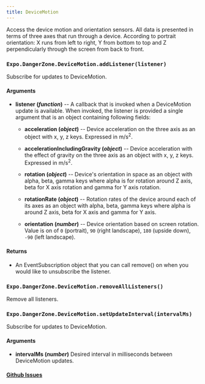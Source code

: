 ```yaml
---
title: DeviceMotion
---
```


Access the device motion and orientation sensors. All data is presented in terms of three axes that run through a device. According to portrait orientation: X runs from left to right, Y from bottom to top and Z perpendicularly through the screen from back to front.

### `Expo.DangerZone.DeviceMotion.addListener(listener)`

Subscribe for updates to DeviceMotion.

#### Arguments

-   **listener (_function_)** -- A callback that is invoked when a
    DeviceMotion update is available. When invoked, the listener is
    provided a single argument that is an object containing following fields:
    
    -   **acceleration (_object_)** -- Device acceleration on the three axis as an object with x, y, z keys. Expressed in m/s<sup>2</sup>.
    
    -   **accelerationIncludingGravity (_object_)** -- Device acceleration with the effect of gravity on the three axis as an object with x, y, z keys. Expressed in m/s<sup>2</sup>.
    
    -   **rotation (_object_)** -- Device's orientation in space as an object with alpha, beta, gamma keys where alpha is for rotation around Z axis, beta for X axis rotation and gamma for Y axis rotation.
    
    -   **rotationRate (_object_)** -- Rotation rates of the device around each of its axes as an object with alpha, beta, gamma keys where alpha is around Z axis, beta for X axis and gamma for Y axis.
    
    -   **orientation (_number_)** -- Device orientation based on screen rotation. Value is on of `0` (portrait), `90` (right landscape), `180` (upside down), `-90` (left landscape).

#### Returns

-   An EventSubscription object that you can call remove() on when you
    would like to unsubscribe the listener.

### `Expo.DangerZone.DeviceMotion.removeAllListeners()`

Remove all listeners.

### `Expo.DangerZone.DeviceMotion.setUpdateInterval(intervalMs)`

Subscribe for updates to DeviceMotion.

#### Arguments

-   **intervalMs (_number_)** Desired interval in milliseconds between
    DeviceMotion updates.

#### [Github Issues](https://github.com/expo/expo/labels/DeviceMotion)
